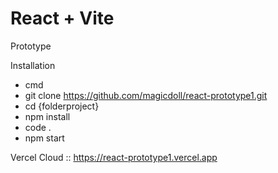 # React + Vite
Prototype

Installation
- cmd
- git clone https://github.com/magicdoll/react-prototype1.git
- cd {folderproject}
- npm install
- code .
- npm start



Vercel Cloud :: https://react-prototype1.vercel.app
